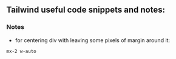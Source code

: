 ## Tailwind useful code snippets and notes:

### Notes

- for centering div with leaving some pixels of margin around it:

```
mx-2 w-auto
```

